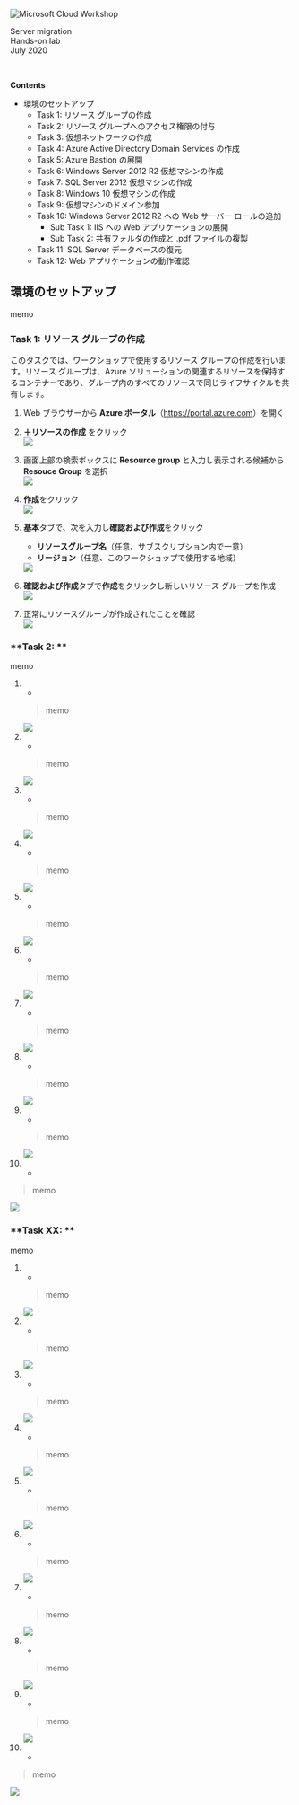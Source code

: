 ![Microsoft Cloud Workshop](images/ms-cloud-workshop.png)  
  
Server migration  
Hands-on lab  
July 2020  
  
<br />  
  
**Contents**  
  
- 環境のセットアップ  
  - Task 1: リソース グループの作成  
  - Task 2: リソース グループへのアクセス権限の付与  
  - Task 3: 仮想ネットワークの作成  
  - Task 4: Azure Active Directory Domain Services の作成  
  - Task 5: Azure Bastion の展開  
  - Task 6: Windows Server 2012 R2 仮想マシンの作成  
  - Task 7: SQL Server 2012 仮想マシンの作成  
  - Task 8: Windows 10 仮想マシンの作成  
  - Task 9: 仮想マシンのドメイン参加  
  - Task 10: Windows Server 2012 R2 への Web サーバー ロールの追加
    - Sub Task 1: IIS への Web アプリケーションの展開  
    - Sub Task 2: 共有フォルダの作成と .pdf ファイルの複製  
  - Task 11: SQL Server データベースの復元  
  - Task 12: Web アプリケーションの動作確認  
  
## **環境のセットアップ**  
memo  
  
### **Task 1: リソース グループの作成**  
このタスクでは、ワークショップで使用するリソース グループの作成を行います。リソース グループは、Azure ソリューションの関連するリソースを保持するコンテナーであり、グループ内のすべてのリソースで同じライフサイクルを共有します。  
  
1. Web ブラウザーから **Azure ポータル**（<https://portal.azure.com>）を開く  
  
2. **＋リソースの作成** をクリック  
   <img src="images/prep/1-2.png" />  
  
3. 画面上部の検索ボックスに **Resource group** と入力し表示される候補から **Resouce Group** を選択  
   <img src="images/prep/1-3.png" />  
  
4. **作成**をクリック  
   <img src="images/prep/1-4.png" />  
  
5. **基本**タブで、次を入力し**確認および作成**をクリック  
   - **リソースグループ名**（任意、サブスクリプション内で一意）  
   - **リージョン**（任意、このワークショップで使用する地域）  
   <img src="images/prep/1-5.png" />  
  
6. **確認および作成**タブで**作成**をクリックし新しいリソース グループを作成  
   <img src="images/prep/1-6.png" />  
  
7. 正常にリソースグループが作成されたことを確認  
   <img src="images/prep/1-7.png" />  
  
### **Task 2: **  
memo  
  
1. -  
   > memo  
  
   <img src="images/prep/xxx.png" />  
  
2. -  
   > memo  
  
   <img src="images/prep/xxx.png" />  
  
3. -  
   > memo  
  
   <img src="images/prep/xxx.png" />  
  
4. -  
   > memo  
  
   <img src="images/prep/xxx.png" />  
  
5. -  
   > memo  
  
   <img src="images/prep/xxx.png" />  
  
6. -  
   > memo  
  
   <img src="images/prep/xxx.png" />  
  
7. -  
   > memo  
  
   <img src="images/prep/xxx.png" />  
  
8. -  
   > memo  
  
   <img src="images/prep/xxx.png" />  
  
9. -  
   > memo  
  
   <img src="images/prep/xxx.png" />  
  
10. -  
   > memo  
  
   <img src="images/prep/xxx.png" />  
  
### **Task XX: **  
memo  
  
1. -  
   > memo  
  
   <img src="images/prep/xxx.png" />  
  
2. -  
   > memo  
  
   <img src="images/prep/xxx.png" />  
  
3. -  
   > memo  
  
   <img src="images/prep/xxx.png" />  
  
4. -  
   > memo  
  
   <img src="images/prep/xxx.png" />  
  
5. -  
   > memo  
  
   <img src="images/prep/xxx.png" />  
  
6. -  
   > memo  
  
   <img src="images/prep/xxx.png" />  
  
7. -  
   > memo  
  
   <img src="images/prep/xxx.png" />  
  
8. -  
   > memo  
  
   <img src="images/prep/xxx.png" />  
  
9. -  
   > memo  
  
   <img src="images/prep/xxx.png" />  
  
10. -  
   > memo  
  
   <img src="images/prep/xxx.png" />  